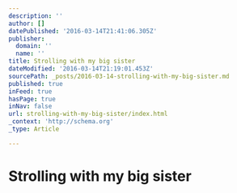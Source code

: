 ```yaml
---
description: ''
author: []
datePublished: '2016-03-14T21:41:06.305Z'
publisher:
  domain: ''
  name: ''
title: Strolling with my big sister
dateModified: '2016-03-14T21:19:01.453Z'
sourcePath: _posts/2016-03-14-strolling-with-my-big-sister.md
published: true
inFeed: true
hasPage: true
inNav: false
url: strolling-with-my-big-sister/index.html
_context: 'http://schema.org'
_type: Article

---
```

# Strolling with my big sister